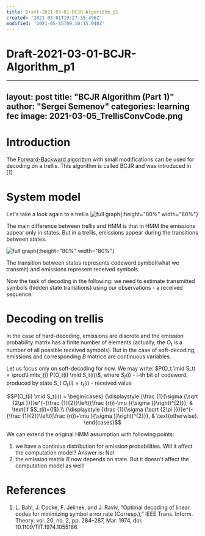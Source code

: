 ```yaml
---
title: Draft-2021-03-01-BCJR-Algorithm_p1
created: '2021-03-01T19:27:35.496Z'
modified: '2021-05-15T09:10:15.040Z'
---
```


# Draft-2021-03-01-BCJR-Algorithm_p1

---
layout: post
title: "BCJR Algorithm (Part 1)"
author: "Sergei Semenov"
categories: learning fec
image: 2021-03-05_TrellisConvCode.png
---

# Introduction

The [Forward-Backward algorithm](https://simonrus.github.io/about/learning/fec/ForwardBackward-Algorithm_p2.html) with small modifications can be used for decoding on a trellis. This algorithm is called BCJR and was introduced in [1]

# System model
 Let's take a look again to a trellis ![full graph](https://simonrus.github.io/about/assets/img/2021-03-05_TrellisConvCode.png "Graph"){:height="80%" width="80%"}

The main difference between trellis and HMM is that in HMM the emissions appear only in states.
But in a trellis, emissions appear during the transitions between states.

![full graph](https://simonrus.github.io/about/assets/img/2021-03-05_Trellis_EmissionModel.png "Trellis Emission Model"){:height="80%" width="80%"}

The transition between states represents codeword symbol(what we transmit) and emissions represent received symbols. 

Now the task of decoding in the following: we need to estimate transmitted symbols (hidden state transitions) using our observations - a received sequence. 




# Decoding on trellis

In the case of hard-decoding, emissions are discrete and the emission probability matrix has a finite number of elements (actually, the $O_t$ is a number of all possible received symbols). But in the case of soft-decoding, emissions and corresponding $B$ matrice are continuous variables. 

Let us focus only on soft-decoding for now. We may write:
$P(O_t \mid S_t) = \prod\limits_{i} P(O_t(i) \mid S_t(i))$, where
$S_t(i)$ - i-th bit of codeword, produced by state S_t
$O_t(i)=r_t(i)$ - received value

$$P(O_t(i) \mid S_t(i)) = \begin{cases}
    {\displaystyle {\frac {1}{\sigma {\sqrt {2\pi }}}}e^{-{\frac {1}{2}}\left({\frac {r(i)-\mu }{\sigma }}\right)^{2}}}, & \text{if $S_t(i)=0$}.\\
    {\displaystyle {\frac {1}{\sigma {\sqrt {2\pi }}}}e^{-{\frac {1}{2}}\left({\frac {r(i)+\mu }{\sigma }}\right)^{2}}}, & \text{otherwise}.
  \end{cases}$$

We can extend the original HMM assumption with following points:
1. we have a continius distribution for emission probabilities. Will it affect the computation model? Answer is: No! 
2. the emission matrix $B$ now depends on state. But it doesn't affect the computation model as well!



# References 
1. L. Bahl, J. Cocke, F. Jelinek, and J. Raviv, “Optimal decoding of linear codes for minimizing symbol error rate (Corresp.),” IEEE Trans. Inform. Theory, vol. 20, no. 2, pp. 284–287, Mar. 1974, doi: 10.1109/TIT.1974.1055186.





